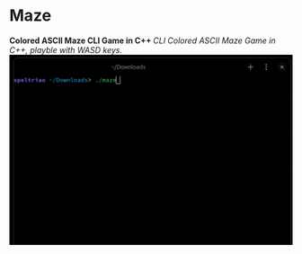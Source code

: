# Maze
<b> Colored ASCII Maze CLI Game in C++ </b>
<i> CLI Colored ASCII Maze Game in C++, playble with WASD keys.</i>
![](video.gif)
